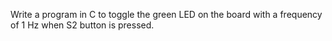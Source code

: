 Write a program in C to toggle the green LED on the board with a frequency of 1 Hz
when S2 button is pressed.
